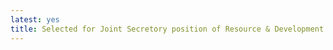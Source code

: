 ```yaml
---
latest: yes
title: Selected for Joint Secretory position of Resource & Development team for our Departmental Society(2019-2020).
---
```

